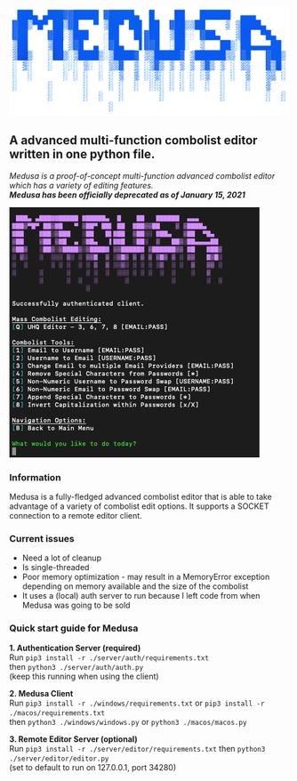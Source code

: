 ![](img/medusa-transbg.png)

## A advanced multi-function combolist editor written in one python file.
*Medusa is a proof-of-concept multi-function advanced combolist editor which has a variety of editing features.*   
***Medusa has been officially deprecated as of January 15, 2021***

![](img/medusa-localui.png)

### Information
Medusa is a fully-fledged advanced combolist editor that is able to take advantage of a variety of combolist edit options. It supports a SOCKET connection to a remote editor client.

### Current issues
- Need a lot of cleanup
- Is single-threaded
- Poor memory optimization - may result in a MemoryError exception depending on memory available and the size of the combolist
- It uses a (local) auth server to run because I left code from when Medusa was going to be sold

### Quick start guide for Medusa 
**1. Authentication Server (required)**  
Run ```pip3 install -r ./server/auth/requirements.txt```  
then ```python3 ./server/auth/auth.py```  
(keep this running when using the client)

**2. Medusa Client**  
Run ```pip3 install -r ./windows/requirements.txt``` or ```pip3 install -r ./macos/requirements.txt```  
then ```python3 ./windows/windows.py``` or ```python3 ./macos/macos.py```

**3. Remote Editor Server (optional)**  
Run ```pip3 install -r ./server/editor/requirements.txt```
then ```python3 ./server/editor/editor.py```  
(set to default to run on 127.0.0.1, port 34280)
